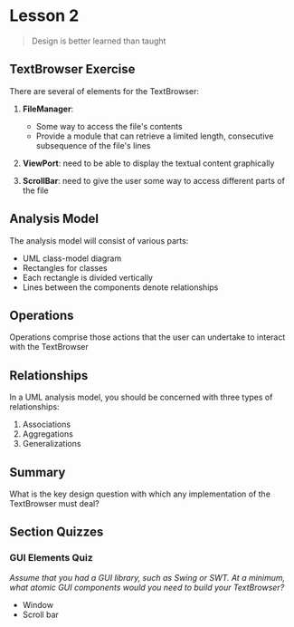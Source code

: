 # Lesson 2

> Design is better learned than taught

## TextBrowser Exercise

There are several of elements for the TextBrowser:

1. **FileManager**:

   - Some way to access the file's contents
   - Provide a module that can retrieve a limited length, consecutive subsequence of the file's lines

2. **ViewPort**: need to be able to display the textual content graphically
3. **ScrollBar**: need to give the user some way to access different parts of the file

## Analysis Model

The analysis model will consist of various parts:

- UML class-model diagram
- Rectangles for classes
- Each rectangle is divided vertically
- Lines between the components denote relationships

## Operations

Operations comprise those actions that the user can undertake to interact with the TextBrowser

## Relationships

In a UML analysis model, you should be concerned with three types of relationships:

1. Associations
2. Aggregations
3. Generalizations

## Summary

What is the key design question with which any implementation of the TextBrowser must deal?

## Section Quizzes

### GUI Elements Quiz

_Assume that you had a GUI library, such as Swing or SWT. At a minimum, what atomic GUI components would you need to build your TextBrowser?_

- Window
- Scroll bar

